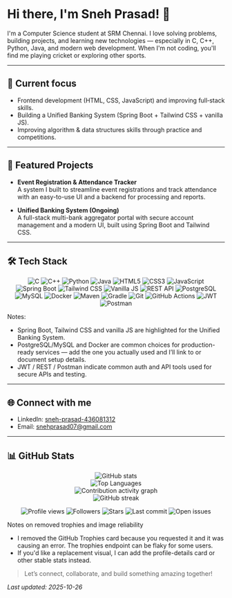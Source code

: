 # Hi there, I'm Sneh Prasad! 👋

I'm a Computer Science student at SRM Chennai. I love solving problems, building projects, and learning new technologies — especially in C, C++, Python, Java, and modern web development. When I'm not coding, you'll find me playing cricket or exploring other sports.

---

## 🔭 Current focus
- Frontend development (HTML, CSS, JavaScript) and improving full‑stack skills.
- Building a Unified Banking System (Spring Boot + Tailwind CSS + vanilla JS).
- Improving algorithm & data structures skills through practice and competitions.

---

## 🚀 Featured Projects
- **Event Registration & Attendance Tracker**  
  A system I built to streamline event registrations and track attendance with an easy-to-use UI and a backend for processing and reports.

- **Unified Banking System (Ongoing)**  
  A full-stack multi-bank aggregator portal with secure account management and a modern UI, built using Spring Boot and Tailwind CSS.



---

## 🛠️ Tech Stack

<div align="center">
  <img src="https://img.shields.io/badge/C-27338e?style=for-the-badge&logo=c&logoColor=white" alt="C" />
  <img src="https://img.shields.io/badge/C++-00599C?style=for-the-badge&logo=cplusplus&logoColor=white" alt="C++" />
  <img src="https://img.shields.io/badge/Python-3776AB?style=for-the-badge&logo=python&logoColor=white" alt="Python" />
  <img src="https://img.shields.io/badge/Java-007396?style=for-the-badge&logo=java&logoColor=white" alt="Java" />
  <img src="https://img.shields.io/badge/HTML5-e34c26?style=for-the-badge&logo=html5&logoColor=white" alt="HTML5" />
  <img src="https://img.shields.io/badge/CSS3-1572b6?style=for-the-badge&logo=css3&logoColor=white" alt="CSS3" />
  <img src="https://img.shields.io/badge/JavaScript-f7df1e?style=for-the-badge&logo=javascript&logoColor=black" alt="JavaScript" />
  <img src="https://img.shields.io/badge/SpringBoot-6DB33F?style=for-the-badge&logo=spring&logoColor=white" alt="Spring Boot" />
  <img src="https://img.shields.io/badge/TailwindCSS-38B2AC?style=for-the-badge&logo=tailwind-css&logoColor=white" alt="Tailwind CSS" />
  <img src="https://img.shields.io/badge/VanillaJS-000000?style=for-the-badge&logo=javascript&logoColor=white" alt="Vanilla JS" />
  <img src="https://img.shields.io/badge/REST_API-00AEEF?style=for-the-badge&logo=rest&logoColor=white" alt="REST API" />
  <img src="https://img.shields.io/badge/PostgreSQL-336791?style=for-the-badge&logo=postgresql&logoColor=white" alt="PostgreSQL" />
  <img src="https://img.shields.io/badge/MySQL-003B57?style=for-the-badge&logo=mysql&logoColor=white" alt="MySQL" />
  <img src="https://img.shields.io/badge/Docker-2496ED?style=for-the-badge&logo=docker&logoColor=white" alt="Docker" />
  <img src="https://img.shields.io/badge/Maven-C71A36?style=for-the-badge&logo=apachemaven&logoColor=white" alt="Maven" />
  <img src="https://img.shields.io/badge/Gradle-02303A?style=for-the-badge&logo=gradle&logoColor=white" alt="Gradle" />
  <img src="https://img.shields.io/badge/Git-F05032?style=for-the-badge&logo=git&logoColor=white" alt="Git" />
  <img src="https://img.shields.io/badge/GitHub_Actions-2088FF?style=for-the-badge&logo=githubactions&logoColor=white" alt="GitHub Actions" />
  <img src="https://img.shields.io/badge/JWT-333333?style=for-the-badge&logo=jwt&logoColor=white" alt="JWT" />
  <img src="https://img.shields.io/badge/Postman-FF6C37?style=for-the-badge&logo=postman&logoColor=white" alt="Postman" />
</div>

Notes:
- Spring Boot, Tailwind CSS and vanilla JS are highlighted for the Unified Banking System.
- PostgreSQL/MySQL and Docker are common choices for production-ready services — add the one you actually used and I’ll link to or document setup details.
- JWT / REST / Postman indicate common auth and API tools used for secure APIs and testing.

---

## 🌐 Connect with me
- LinkedIn: [sneh-prasad-436081312](https://www.linkedin.com/in/sneh-prasad-436081312)  
- Email: snehprasad07@gmail.com

---

## 📊 GitHub Stats

<div align="center">

<!-- Summary stats -->
<img src="https://github-readme-stats.vercel.app/api?username=spsneh07&show_icons=true&theme=dracula&count_private=true" alt="GitHub stats" />

<br/>

<!-- Top languages -->
<img src="https://github-readme-stats.vercel.app/api/top-langs/?username=spsneh07&layout=compact&theme=dracula&langs_count=8" alt="Top Languages" />

<br/>

<!-- Contribution activity graph -->
<img src="https://github-readme-activity-graph.vercel.app/graph?username=spsneh07&theme=dracula&area=true&hide_border=true" alt="Contribution activity graph" />

<br/>

<!-- Streak -->
<img src="https://github-readme-streak-stats.herokuapp.com?user=spsneh07&theme=dracula" alt="GitHub streak" />

<br/>

<!-- Profile views (gh-pvc) and quick stats badges -->
<p>
  <img src="https://komarev.com/ghpvc/?username=spsneh07&style=flat" alt="Profile views" />
  <img src="https://img.shields.io/github/followers/spsneh07?style=social" alt="Followers" />
  <img src="https://img.shields.io/github/stars/spsneh07?style=social" alt="Stars" />
  <img src="https://img.shields.io/github/last-commit/spsneh07/spsneh07?style=flat&label=last%20commit" alt="Last commit" />
  <img src="https://img.shields.io/github/issues/spsneh07/spsneh07?style=flat&label=open%20issues" alt="Open issues" />
</p>

</div>

Notes on removed trophies and image reliability
- I removed the GitHub Trophies card because you requested it and it was causing an error. The trophies endpoint can be flaky for some users.
- If you'd like a replacement visual, I can add the profile-details card or other stable stats instead.

> Let’s connect, collaborate, and build something amazing together!

_Last updated: 2025-10-26_
